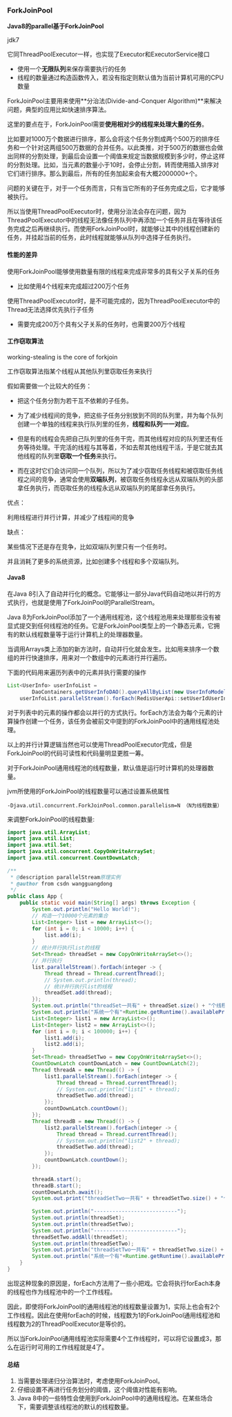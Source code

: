 ### ForkJoinPool

**Java8的parallel基于ForkJoinPool**

jdk7

它同ThreadPoolExecutor一样，也实现了Executor和ExecutorService接口

* 使用一个**无限队列**来保存需要执行的任务
* 线程的数量通过构造函数传入，若没有指定则默认值为当前计算机可用的CPU数量

ForkJoinPool主要用来使用**分治法(Divide-and-Conquer Algorithm)**来解决问题，典型的应用比如快速排序算法。

这里的要点在于，ForkJoinPool需要**使用相对少的线程来处理大量的任务**。

比如要对1000万个数据进行排序，那么会将这个任务分割成两个500万的排序任务和一个针对这两组500万数据的合并任务。以此类推，对于500万的数据也会做出同样的分割处理，到最后会设置一个阈值来规定当数据规模到多少时，停止这样的分割处理。比如，当元素的数量小于10时，会停止分割，转而使用插入排序对它们进行排序。那么到最后，所有的任务加起来会有大概2000000+个。

问题的关键在于，对于一个任务而言，只有当它所有的子任务完成之后，它才能够被执行。

所以当使用ThreadPoolExecutor时，使用分治法会存在问题，因为ThreadPoolExecutor中的线程无法像任务队列中再添加一个任务并且在等待该任务完成之后再继续执行。而使用ForkJoinPool时，就能够让其中的线程创建新的任务，并挂起当前的任务，此时线程就能够从队列中选择子任务执行。

#### 性能的差异
使用ForkJoinPool能够使用数量有限的线程来完成非常多的具有父子关系的任务

* 比如使用4个线程来完成超过200万个任务

使用ThreadPoolExecutor时，是不可能完成的，因为ThreadPoolExecutor中的Thread无法选择优先执行子任务

* 需要完成200万个具有父子关系的任务时，也需要200万个线程

#### 工作窃取算法

working-stealing is the core of forkjoin

工作窃取算法指某个线程从其他队列里窃取任务来执行

假如需要做一个比较大的任务：

* 把这个任务分割为若干互不依赖的子任务。

* 为了减少线程间的竞争，把这些子任务分别放到不同的队列里，并为每个队列创建一个单独的线程来执行队列里的任务，**线程和队列一一对应**。
* 但是有的线程会先把自己队列里的任务干完，而其他线程对应的队列里还有任务等待处理。干完活的线程与其等着，不如去帮其他线程干活，于是它就去其他线程的队列里**窃取一个任务**来执行。
* 而在这时它们会访问同一个队列，所以为了减少窃取任务线程和被窃取任务线程之间的竞争，通常会使用**双端队列**，被窃取任务线程永远从双端队列的头部拿任务执行，而窃取任务的线程永远从双端队列的尾部拿任务执行。

优点：

利用线程进行并行计算，并减少了线程间的竞争

缺点：

某些情况下还是存在竞争，比如双端队列里只有一个任务时。

并且消耗了更多的系统资源，比如创建多个线程和多个双端队列。

#### Java8

在Java 8引入了自动并行化的概念。它能够让一部分Java代码自动地以并行的方式执行，也就是使用了ForkJoinPool的ParallelStream。

Java 8为ForkJoinPool添加了一个通用线程池，这个线程池用来处理那些没有被显式提交到任何线程池的任务。它是ForkJoinPool类型上的一个静态元素，它拥有的默认线程数量等于运行计算机上的处理器数量。

当调用Arrays类上添加的新方法时，自动并行化就会发生。比如用来排序一个数组的并行快速排序，用来对一个数组中的元素进行并行遍历。

下面的代码用来遍历列表中的元素并执行需要的操作

```java
List<UserInfo> userInfoList =
        DaoContainers.getUserInfoDAO().queryAllByList(new UserInfoModel());
    userInfoList.parallelStream().forEach(RedisUserApi::setUserIdUserInfo);
```

对于列表中的元素的操作都会以并行的方式执行。forEach方法会为每个元素的计算操作创建一个任务，该任务会被前文中提到的ForkJoinPool中的通用线程池处理。

以上的并行计算逻辑当然也可以使用ThreadPoolExecutor完成，但是ForkJoinPool的代码可读性和代码量明显更胜一筹。

对于ForkJoinPool通用线程池的线程数量，默认值是运行时计算机的处理器数量。

jvm所使用的ForkJoinPool的线程数量可以通过设置系统属性

`-Djava.util.concurrent.ForkJoinPool.common.parallelism=N （N为线程数量）`

来调整ForkJoinPool的线程数量:

```java
import java.util.ArrayList;
import java.util.List;
import java.util.Set;
import java.util.concurrent.CopyOnWriteArraySet;
import java.util.concurrent.CountDownLatch;
 
/**
 * @description parallelStream原理实例
 * @author from csdn wangguangdong 
 */
public class App {
    public static void main(String[] args) throws Exception {
        System.out.println("Hello World!");
        // 构造一个10000个元素的集合
        List<Integer> list = new ArrayList<>();
        for (int i = 0; i < 10000; i++) {
            list.add(i);
        }
        // 统计并行执行list的线程
        Set<Thread> threadSet = new CopyOnWriteArraySet<>();
        // 并行执行
        list.parallelStream().forEach(integer -> {
            Thread thread = Thread.currentThread();
            // System.out.println(thread);
            // 统计并行执行list的线程
            threadSet.add(thread);
        });
        System.out.println("threadSet一共有" + threadSet.size() + "个线程");
        System.out.println("系统一个有"+Runtime.getRuntime().availableProcessors()+"个cpu");
        List<Integer> list1 = new ArrayList<>();
        List<Integer> list2 = new ArrayList<>();
        for (int i = 0; i < 100000; i++) {
            list1.add(i);
            list2.add(i);
        }
        Set<Thread> threadSetTwo = new CopyOnWriteArraySet<>();
        CountDownLatch countDownLatch = new CountDownLatch(2);
        Thread threadA = new Thread(() -> {
            list1.parallelStream().forEach(integer -> {
                Thread thread = Thread.currentThread();
                // System.out.println("list1" + thread);
                threadSetTwo.add(thread);
            });
            countDownLatch.countDown();
        });
        Thread threadB = new Thread(() -> {
            list2.parallelStream().forEach(integer -> {
                Thread thread = Thread.currentThread();
                // System.out.println("list2" + thread);
                threadSetTwo.add(thread);
            });
            countDownLatch.countDown();
        });
 
        threadA.start();
        threadB.start();
        countDownLatch.await();
        System.out.print("threadSetTwo一共有" + threadSetTwo.size() + "个线程");
 
        System.out.println("---------------------------");
        System.out.println(threadSet);
        System.out.println(threadSetTwo);
        System.out.println("---------------------------");
        threadSetTwo.addAll(threadSet);
        System.out.println(threadSetTwo);
        System.out.println("threadSetTwo一共有" + threadSetTwo.size() + "个线程");
        System.out.println("系统一个有"+Runtime.getRuntime().availableProcessors()+"个cpu");
    }
}
```

出现这种现象的原因是，forEach方法用了一些小把戏。它会将执行forEach本身的线程也作为线程池中的一个工作线程。

因此，即使将ForkJoinPool的通用线程池的线程数量设置为1，实际上也会有2个工作线程。因此在使用forEach的时候，线程数为1的ForkJoinPool通用线程池和线程数为2的ThreadPoolExecutor是等价的。

所以当ForkJoinPool通用线程池实际需要4个工作线程时，可以将它设置成3，那么在运行时可用的工作线程就是4了。

#### 总结

1. 当需要处理递归分治算法时，考虑使用ForkJoinPool。
2. 仔细设置不再进行任务划分的阈值，这个阈值对性能有影响。
3. Java 8中的一些特性会使用到ForkJoinPool中的通用线程池。在某些场合下，需要调整该线程池的默认的线程数量。
